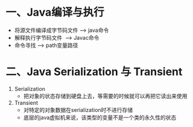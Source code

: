 # 一、Java编译与执行

  * 将源文件编译成字节码文件 --> java命令
  * 解释执行字节码文件  --> Javac命令
  * 命令寻找  --> path变量路径

# 二、Java Serialization 与 Transient
   1. Serialization
       * 把对象的状态存储到硬盘上去，等需要的时候就可以再把它读出来使用
  2. Transient
      * 对特定的对象数据在serialization时不进行存储
      * 底层的java虚拟机来说，该类型的变量不是一个类的永久性的状态
